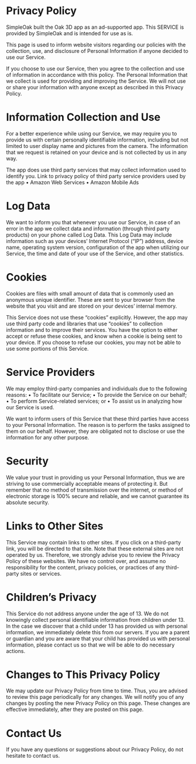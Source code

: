 # Privacy Policy

SimpleOak built the Oak 3D app as an ad-supported app. This SERVICE is provided by SimpleOak and is intended for use as is.

This page is used to inform website visitors regarding our policies with the collection, use, and disclosure of Personal Information if anyone decided to use our Service.

If you choose to use our Service, then you agree to the collection and use of information in accordance with this policy. The Personal Information that we collect is used for providing and improving the Service. We will not use or share your information with anyone except as described in this Privacy Policy.

# Information Collection and Use

For a better experience while using our Service, we may require you to provide us with certain personally identifiable information, including but not limited to user display name and pictures from the camera. The information that we request is retained on your device and is not collected by us in any way.

The app does use third party services that may collect information used to identify you. 
Link to privacy policy of third party service providers used by the app 
•	Amazon Web Services
•	Amazon Mobile Ads
 
# Log Data

We want to inform you that whenever you use our Service, in case of an error in the app we collect data and information (through third party products) on your phone called Log Data. This Log Data may include information such as your devices’ Internet Protocol (“IP”) address, device name, operating system version, configuration of the app when utilizing our Service, the time and date of your use of the Service, and other statistics.

# Cookies

Cookies are files with small amount of data that is commonly used an anonymous unique identifier. These are sent to your browser from the website that you visit and are stored on your devices’ internal memory.

This Service does not use these “cookies” explicitly. However, the app may use third party code and libraries that use “cookies” to collection information and to improve their services. You have the option to either accept or refuse these cookies, and know when a cookie is being sent to your device. If you choose to refuse our cookies, you may not be able to use some portions of this Service.

# Service Providers

We may employ third-party companies and individuals due to the following reasons:
•	To facilitate our Service;
•	To provide the Service on our behalf;
•	To perform Service-related services; or
•	To assist us in analyzing how our Service is used.

We want to inform users of this Service that these third parties have access to your Personal Information. The reason is to perform the tasks assigned to them on our behalf. However, they are obligated not to disclose or use the information for any other purpose.

# Security

We value your trust in providing us your Personal Information, thus we are striving to use commercially acceptable means of protecting it. But remember that no method of transmission over the internet, or method of electronic storage is 100% secure and reliable, and we cannot guarantee its absolute security.

# Links to Other Sites

This Service may contain links to other sites. If you click on a third-party link, you will be directed to that site. Note that these external sites are not operated by us. Therefore, we strongly advise you to review the Privacy Policy of these websites. We have no control over, and assume no responsibility for the content, privacy policies, or practices of any third-party sites or services.

# Children’s Privacy

This Service do not address anyone under the age of 13. We do not knowingly collect personal identifiable information from children under 13. In the case we discover that a child under 13 has provided us with personal information, we immediately delete this from our servers. If you are a parent or guardian and you are aware that your child has provided us with personal information, please contact us so that we will be able to do necessary actions.

# Changes to This Privacy Policy

We may update our Privacy Policy from time to time. Thus, you are advised to review this page periodically for any changes. We will notify you of any changes by posting the new Privacy Policy on this page. These changes are effective immediately, after they are posted on this page.

# Contact Us

If you have any questions or suggestions about our Privacy Policy, do not hesitate to contact us.

